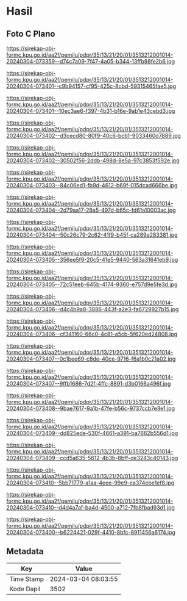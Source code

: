 # Hasil

## Foto C Plano

https://sirekap-obj-formc.kpu.go.id/aa2f/pemilu/pdpr/35/13/21/20/01/3513212001014-20240304-073359--d74c7a09-7f47-4a05-b344-13ffb98fe2b6.jpg

https://sirekap-obj-formc.kpu.go.id/aa2f/pemilu/pdpr/35/13/21/20/01/3513212001014-20240304-073401--c9b94157-cf95-425c-8cbd-59315465fae5.jpg

https://sirekap-obj-formc.kpu.go.id/aa2f/pemilu/pdpr/35/13/21/20/01/3513212001014-20240304-073401--10ec3ae6-f397-4b31-b16e-9ab1e43cebd3.jpg

https://sirekap-obj-formc.kpu.go.id/aa2f/pemilu/pdpr/35/13/21/20/01/3513212001014-20240304-073402--d3cecd80-80f9-40c6-bcb1-9033460d7889.jpg

https://sirekap-obj-formc.kpu.go.id/aa2f/pemilu/pdpr/35/13/21/20/01/3513212001014-20240304-073402--30502f56-2ddb-498d-8e5a-97c3853f592e.jpg

https://sirekap-obj-formc.kpu.go.id/aa2f/pemilu/pdpr/35/13/21/20/01/3513212001014-20240304-073403--84c06ed1-fb9d-4612-b69f-015dcad666be.jpg

https://sirekap-obj-formc.kpu.go.id/aa2f/pemilu/pdpr/35/13/21/20/01/3513212001014-20240304-073404--2d79aa17-28a5-497d-b65c-fd61a10003ac.jpg

https://sirekap-obj-formc.kpu.go.id/aa2f/pemilu/pdpr/35/13/21/20/01/3513212001014-20240304-073404--50c26c79-2c62-41f9-b45f-ca289e283381.jpg

https://sirekap-obj-formc.kpu.go.id/aa2f/pemilu/pdpr/35/13/21/20/01/3513212001014-20240304-073405--356ee5f9-20c5-41e5-9440-563a31641eb9.jpg

https://sirekap-obj-formc.kpu.go.id/aa2f/pemilu/pdpr/35/13/21/20/01/3513212001014-20240304-073405--72c51eeb-645b-4174-9360-e757d9e5fe3d.jpg

https://sirekap-obj-formc.kpu.go.id/aa2f/pemilu/pdpr/35/13/21/20/01/3513212001014-20240304-073406--d4c4b9a8-3886-443f-a2e3-fa6729927b15.jpg

https://sirekap-obj-formc.kpu.go.id/aa2f/pemilu/pdpr/35/13/21/20/01/3513212001014-20240304-073406--cf341160-66c0-4c81-a5cb-5f620ed24808.jpg

https://sirekap-obj-formc.kpu.go.id/aa2f/pemilu/pdpr/35/13/21/20/01/3513212001014-20240304-073407--0c1bee69-c8de-40ce-9716-f6a1b0c21a02.jpg

https://sirekap-obj-formc.kpu.go.id/aa2f/pemilu/pdpr/35/13/21/20/01/3513212001014-20240304-073407--9ffb1686-7d2f-4ffc-8891-d3b0166a496f.jpg

https://sirekap-obj-formc.kpu.go.id/aa2f/pemilu/pdpr/35/13/21/20/01/3513212001014-20240304-073408--9bae7617-9a1b-47fe-b56c-9737ccb7e3e1.jpg

https://sirekap-obj-formc.kpu.go.id/aa2f/pemilu/pdpr/35/13/21/20/01/3513212001014-20240304-073409--dd825ede-530f-4661-a391-ba7662b556d1.jpg

https://sirekap-obj-formc.kpu.go.id/aa2f/pemilu/pdpr/35/13/21/20/01/3513212001014-20240304-073409--ccd5a635-5612-4b3b-8bff-de3243c40143.jpg

https://sirekap-obj-formc.kpu.go.id/aa2f/pemilu/pdpr/35/13/21/20/01/3513212001014-20240304-073410--5bb71779-a1aa-4eee-99e9-ea374ebe1ef8.jpg

https://sirekap-obj-formc.kpu.go.id/aa2f/pemilu/pdpr/35/13/21/20/01/3513212001014-20240304-073410--d4d4a7af-ba4d-4500-a712-7fb8fbad93d1.jpg

https://sirekap-obj-formc.kpu.go.id/aa2f/pemilu/pdpr/35/13/21/20/01/3513212001014-20240304-073400--b6224421-029f-4410-8bfc-8911456a6174.jpg


## Metadata

| Key        | Value               |
| ---------- | ------------------- |
| Time Stamp | 2024-03-04 08:03:55 |
| Kode Dapil | 3502                |




